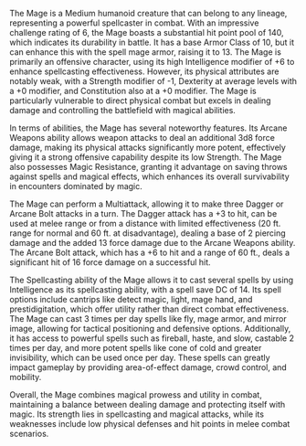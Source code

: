 The Mage is a Medium humanoid creature that can belong to any lineage, representing a powerful spellcaster in combat. With an impressive challenge rating of 6, the Mage boasts a substantial hit point pool of 140, which indicates its durability in battle. It has a base Armor Class of 10, but it can enhance this with the spell mage armor, raising it to 13. The Mage is primarily an offensive character, using its high Intelligence modifier of +6 to enhance spellcasting effectiveness. However, its physical attributes are notably weak, with a Strength modifier of -1, Dexterity at average levels with a +0 modifier, and Constitution also at a +0 modifier. The Mage is particularly vulnerable to direct physical combat but excels in dealing damage and controlling the battlefield with magical abilities. 

In terms of abilities, the Mage has several noteworthy features. Its Arcane Weapons ability allows weapon attacks to deal an additional 3d8 force damage, making its physical attacks significantly more potent, effectively giving it a strong offensive capability despite its low Strength. The Mage also possesses Magic Resistance, granting it advantage on saving throws against spells and magical effects, which enhances its overall survivability in encounters dominated by magic.

The Mage can perform a Multiattack, allowing it to make three Dagger or Arcane Bolt attacks in a turn. The Dagger attack has a +3 to hit, can be used at melee range or from a distance with limited effectiveness (20 ft. range for normal and 60 ft. at disadvantage), dealing a base of 2 piercing damage and the added 13 force damage due to the Arcane Weapons ability. The Arcane Bolt attack, which has a +6 to hit and a range of 60 ft., deals a significant hit of 16 force damage on a successful hit.

The Spellcasting ability of the Mage allows it to cast several spells by using Intelligence as its spellcasting ability, with a spell save DC of 14. Its spell options include cantrips like detect magic, light, mage hand, and prestidigitation, which offer utility rather than direct combat effectiveness. The Mage can cast 3 times per day spells like fly, mage armor, and mirror image, allowing for tactical positioning and defensive options. Additionally, it has access to powerful spells such as fireball, haste, and slow, castable 2 times per day, and more potent spells like cone of cold and greater invisibility, which can be used once per day. These spells can greatly impact gameplay by providing area-of-effect damage, crowd control, and mobility.

Overall, the Mage combines magical prowess and utility in combat, maintaining a balance between dealing damage and protecting itself with magic. Its strength lies in spellcasting and magical attacks, while its weaknesses include low physical defenses and hit points in melee combat scenarios.